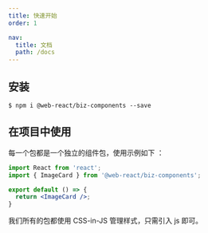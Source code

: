 ```yaml
---
title: 快速开始
order: 1

nav:
  title: 文档
  path: /docs
---
```


## 安装

```shell
$ npm i @web-react/biz-components --save
```

## 在项目中使用

每一个包都是一个独立的组件包，使用示例如下 ：
<!-- | pure -->
```jsx   
import React from 'react';
import { ImageCard } from '@web-react/biz-components';

export default () => {
  return <ImageCard />;
}
```

我们所有的包都使用 CSS-in-JS 管理样式，只需引入 js 即可。
